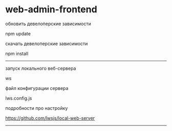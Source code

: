 web-admin-frontend
=================

обновить девелоперские зависимости

npm update

скачать девелоперские зависимости

npm install

------------------------------------------------------------------------------------------------------------------------

запуск локального веб-сервера

ws

файл конфигурации сервера

lws.config.js

подробности про настройку

https://github.com/lwsjs/local-web-server

------------------------------------------------------------------------------------------------------------------------

